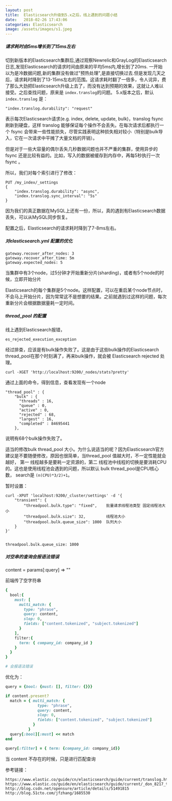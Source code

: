 ```yaml
---
layout: post
title:  Elasticsearch升级到5.x之后，线上遇到的问题小结
date:   2018-02-26 17:43:06
categories: Elasticsearch
image: /assets/images/s1.jpeg
---
```


##### 请求耗时由5ms增长到了15ms左右

切到新版本的Elasticsearch集群后,通过观察Newrelic和GrayLog的Elasticsearch日志,发现Elasticsearch的请求时间由原来的平均5ms内,增长到了20ms. 一开始以为是冷数据问题,新的集群没有做过"预热处理",是直接切换过去.但是发现几天之后，请求耗时降到了13-15ms左右的范围。这请求耗时翻了一倍多，令人诧异，费了那么大劲把Elasticsearch升级上去了，而没有达到预期的效果，这就让人难以接受。之后查找问题，原来是 `index.translog`的问题。 5.x版本之后，默认 `index.translog` 是：

```
"index.translog.durability": "request"
```

表示每次Elasticsearch请求(e.g. index, delete, update, bulk)，translog fsync 刷新到硬盘，这样 translog 能够保证每个操作不会丢失。在每次请求后都执行一个 fsync 会带来一些性能损失，尽管实践表明这种损失相对较小（特别是bulk导入，它在一次请求中平摊了大量文档的开销）。

但是对于一些大容量的偶尔丢失几秒数据问题也并不严重的集群，使用异步的 fsync 还是比较有益的。比如，写入的数据被缓存到内存中，再每5秒执行一次 fsync 。

所以，我们对每个索引进行了修改：

```
PUT /my_index/_settings
{
    "index.translog.durability": "async",
    "index.translog.sync_interval": "5s"
}
```

因为我们的真正数据在MySQL上还有一份，所以，真的遇到有Elasticsearch数据丢失，可以从MySQL同步恢复。

配置之后，Elasticsearch的请求耗时降到了7-8ms左右。

##### 对elasticsearch.yml 配置的优化

```
gateway.recover_after_nodes: 3
gateway.recover_after_time: 5m
gateway.expected_nodes: 5
```

当集群中有3个node，过5分钟才开始重新分片(sharding)，或者有5个node的时候，立即开始分片

Elasticsearch的每个集群是5个node。这样配置，可以在重启某个node节点时，不会马上开始分片，因为常常这不是想要的结果。之前就遇到过这样的问题，每次重新分片会根据数据量耗一定时间。

##### thread_pool 的配置

线上遇到Elasticsearch报错，

```
es_rejected_execution_exception
```

经过排查，应该是有bulk操作失败了。这是由于这些bulk操作的Elasticsearch thread_pool在那个时刻满了，再来bulk操作，就会被 Elasticsearch rejected 处理。

```
curl -XGET 'http://localhost:9200/_nodes/stats?pretty'  
```

通过上面的命令，得到信息，查看发现有一个node
```
"thread_pool" : {  
    "bulk" : {  
      "threads" : 16,  
      "queue" : 0,  
      "active" : 0,  
      "rejected" : 68,  
      "largest" : 16,  
      "completed" : 84695441  
    },  
```

说明有68个bulk操作失败了。

适当的修改bulk thread_pool 大小。为什么说适当的呢？因为Elasticsearch官方建议是不要随便修改，原因也很简单，当thread_pool 值越大时，不一定性能就会越好， 第一 线程越多是要耗一定资源的，第二 线程池中线程的切换是要消耗CPU的。这也是使用线程池会遇到的问题，所以默认 bulk thread_pool是CPU核心数， search是 `(n(CPU)*3/2)+1`。

暂时设置：

```
curl -XPUT 'localhost:9200/_cluster/settings' -d '{  
    "transient": {  
        "threadpool.bulk.type": "fixed",    批量请求线程池类型 固定线程池大小
        "threadpool.bulk.size": 32,         线程池大小
        "threadpool.bulk.queue_size": 1000  队列大小
    }  
}'


threadpool.bulk.queue_size: 1000
```

##### 对空串的查询会报语法错误

content = params[:query] => ""

前端传了空字符串

```ruby
{
  bool:{
    must: [
      multi_match: {
        type: "phrase",
        query: content,
        slop: 0,
        fields: ["content.tokenized", "subject.tokenized"]
      }
    ],
    filter:{
      term: { company_id: company_id }
    }
  }
}

# 会报语法错误
```

优化为：

```ruby
query = {bool: {must: [], filter: {}}}

if content.present?
  match = { multi_match: {
              type: "phrase",
              query: content,
              slop: 0,
              fields: ["content.tokenized", "subject.tokenized"]
            }
          }
  query[:bool][:must] << match
end

query[:filter] = { term: {company_id: company_id}}
```

当 content 不存在的时候，只是进行匹配查询



参考链接：
```
https://www.elastic.co/guide/cn/elasticsearch/guide/current/translog.html
https://www.elastic.co/guide/en/elasticsearch/guide/current/_don_8217_t_touch_these_settings.html#_threadpools
http://blog.csdn.net/opensure/article/details/51491815
http://blog.51cto.com/jfzhang/1685530
```
